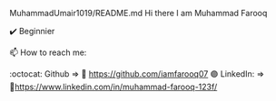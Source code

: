MuhammadUmair1019/README.md
Hi there I am Muhammad Farooq 

✔️ Beginnier

📫 How to reach me:

:octocat: Github => 🔗 https://github.com/iamfarooq07
🟣 LinkedIn: => 🔗https://www.linkedin.com/in/muhammad-farooq-123f/


<!---
iamfarooq07/iamfarooq07 is a ✨ special ✨ repository because its `README.md` (this file) appears on your GitHub profile.
You can click the Preview link to take a look at your changes.
--->
